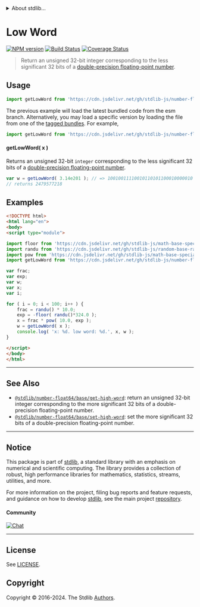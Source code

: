 <!--

@license Apache-2.0

Copyright (c) 2018 The Stdlib Authors.

Licensed under the Apache License, Version 2.0 (the "License");
you may not use this file except in compliance with the License.
You may obtain a copy of the License at

   http://www.apache.org/licenses/LICENSE-2.0

Unless required by applicable law or agreed to in writing, software
distributed under the License is distributed on an "AS IS" BASIS,
WITHOUT WARRANTIES OR CONDITIONS OF ANY KIND, either express or implied.
See the License for the specific language governing permissions and
limitations under the License.

-->


<details>
  <summary>
    About stdlib...
  </summary>
  <p>We believe in a future in which the web is a preferred environment for numerical computation. To help realize this future, we've built stdlib. stdlib is a standard library, with an emphasis on numerical and scientific computation, written in JavaScript (and C) for execution in browsers and in Node.js.</p>
  <p>The library is fully decomposable, being architected in such a way that you can swap out and mix and match APIs and functionality to cater to your exact preferences and use cases.</p>
  <p>When you use stdlib, you can be absolutely certain that you are using the most thorough, rigorous, well-written, studied, documented, tested, measured, and high-quality code out there.</p>
  <p>To join us in bringing numerical computing to the web, get started by checking us out on <a href="https://github.com/stdlib-js/stdlib">GitHub</a>, and please consider <a href="https://opencollective.com/stdlib">financially supporting stdlib</a>. We greatly appreciate your continued support!</p>
</details>

# Low Word

[![NPM version][npm-image]][npm-url] [![Build Status][test-image]][test-url] [![Coverage Status][coverage-image]][coverage-url] <!-- [![dependencies][dependencies-image]][dependencies-url] -->

> Return an unsigned 32-bit integer corresponding to the less significant 32 bits of a [double-precision floating-point number][ieee754].



<section class="usage">

## Usage

```javascript
import getLowWord from 'https://cdn.jsdelivr.net/gh/stdlib-js/number-float64-base-get-low-word@esm/index.mjs';
```
The previous example will load the latest bundled code from the esm branch. Alternatively, you may load a specific version by loading the file from one of the [tagged bundles](https://github.com/stdlib-js/number-float64-base-get-low-word/tags). For example,

```javascript
import getLowWord from 'https://cdn.jsdelivr.net/gh/stdlib-js/number-float64-base-get-low-word@v0.2.0-esm/index.mjs';
```

#### getLowWord( x )

Returns an unsigned 32-bit `integer` corresponding to the less significant 32 bits of a [double-precision floating-point number][ieee754].

```javascript
var w = getLowWord( 3.14e201 ); // => 10010011110010110101100010000010
// returns 2479577218
```

</section>

<!-- /.usage -->

<section class="examples">

## Examples

<!-- eslint no-undef: "error" -->

```html
<!DOCTYPE html>
<html lang="en">
<body>
<script type="module">

import floor from 'https://cdn.jsdelivr.net/gh/stdlib-js/math-base-special-floor@esm/index.mjs';
import randu from 'https://cdn.jsdelivr.net/gh/stdlib-js/random-base-randu@esm/index.mjs';
import pow from 'https://cdn.jsdelivr.net/gh/stdlib-js/math-base-special-pow@esm/index.mjs';
import getLowWord from 'https://cdn.jsdelivr.net/gh/stdlib-js/number-float64-base-get-low-word@esm/index.mjs';

var frac;
var exp;
var w;
var x;
var i;

for ( i = 0; i < 100; i++ ) {
    frac = randu() * 10.0;
    exp = -floor( randu()*324.0 );
    x = frac * pow( 10.0, exp );
    w = getLowWord( x );
    console.log( 'x: %d. low word: %d.', x, w );
}

</script>
</body>
</html>
```

</section>

<!-- /.examples -->

<!-- C interface documentation. -->



<!-- Section for related `stdlib` packages. Do not manually edit this section, as it is automatically populated. -->

<section class="related">

* * *

## See Also

-   <span class="package-name">[`@stdlib/number-float64/base/get-high-word`][@stdlib/number/float64/base/get-high-word]</span><span class="delimiter">: </span><span class="description">return an unsigned 32-bit integer corresponding to the more significant 32 bits of a double-precision floating-point number.</span>
-   <span class="package-name">[`@stdlib/number-float64/base/set-high-word`][@stdlib/number/float64/base/set-high-word]</span><span class="delimiter">: </span><span class="description">set the more significant 32 bits of a double-precision floating-point number.</span>

</section>

<!-- /.related -->

<!-- Section for all links. Make sure to keep an empty line after the `section` element and another before the `/section` close. -->


<section class="main-repo" >

* * *

## Notice

This package is part of [stdlib][stdlib], a standard library with an emphasis on numerical and scientific computing. The library provides a collection of robust, high performance libraries for mathematics, statistics, streams, utilities, and more.

For more information on the project, filing bug reports and feature requests, and guidance on how to develop [stdlib][stdlib], see the main project [repository][stdlib].

#### Community

[![Chat][chat-image]][chat-url]

---

## License

See [LICENSE][stdlib-license].


## Copyright

Copyright &copy; 2016-2024. The Stdlib [Authors][stdlib-authors].

</section>

<!-- /.stdlib -->

<!-- Section for all links. Make sure to keep an empty line after the `section` element and another before the `/section` close. -->

<section class="links">

[npm-image]: http://img.shields.io/npm/v/@stdlib/number-float64-base-get-low-word.svg
[npm-url]: https://npmjs.org/package/@stdlib/number-float64-base-get-low-word

[test-image]: https://github.com/stdlib-js/number-float64-base-get-low-word/actions/workflows/test.yml/badge.svg?branch=v0.2.0
[test-url]: https://github.com/stdlib-js/number-float64-base-get-low-word/actions/workflows/test.yml?query=branch:v0.2.0

[coverage-image]: https://img.shields.io/codecov/c/github/stdlib-js/number-float64-base-get-low-word/main.svg
[coverage-url]: https://codecov.io/github/stdlib-js/number-float64-base-get-low-word?branch=main

<!--

[dependencies-image]: https://img.shields.io/david/stdlib-js/number-float64-base-get-low-word.svg
[dependencies-url]: https://david-dm.org/stdlib-js/number-float64-base-get-low-word/main

-->

[chat-image]: https://img.shields.io/gitter/room/stdlib-js/stdlib.svg
[chat-url]: https://app.gitter.im/#/room/#stdlib-js_stdlib:gitter.im

[stdlib]: https://github.com/stdlib-js/stdlib

[stdlib-authors]: https://github.com/stdlib-js/stdlib/graphs/contributors

[umd]: https://github.com/umdjs/umd
[es-module]: https://developer.mozilla.org/en-US/docs/Web/JavaScript/Guide/Modules

[deno-url]: https://github.com/stdlib-js/number-float64-base-get-low-word/tree/deno
[deno-readme]: https://github.com/stdlib-js/number-float64-base-get-low-word/blob/deno/README.md
[umd-url]: https://github.com/stdlib-js/number-float64-base-get-low-word/tree/umd
[umd-readme]: https://github.com/stdlib-js/number-float64-base-get-low-word/blob/umd/README.md
[esm-url]: https://github.com/stdlib-js/number-float64-base-get-low-word/tree/esm
[esm-readme]: https://github.com/stdlib-js/number-float64-base-get-low-word/blob/esm/README.md
[branches-url]: https://github.com/stdlib-js/number-float64-base-get-low-word/blob/main/branches.md

[stdlib-license]: https://raw.githubusercontent.com/stdlib-js/number-float64-base-get-low-word/main/LICENSE

[ieee754]: https://en.wikipedia.org/wiki/IEEE_754-1985

<!-- <related-links> -->

[@stdlib/number/float64/base/get-high-word]: https://github.com/stdlib-js/number-float64-base-get-high-word/tree/esm

[@stdlib/number/float64/base/set-high-word]: https://github.com/stdlib-js/number-float64-base-set-high-word/tree/esm

<!-- </related-links> -->

</section>

<!-- /.links -->
